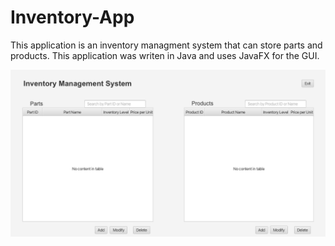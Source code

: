 # Inventory-App

This application is an inventory managment system that can store parts and products. This application was writen in Java and uses JavaFX for the GUI.

![alt text](https://github.com/sudorob0/Inventory-App/blob/master/screenshots/mainScreen.png?raw=true)
